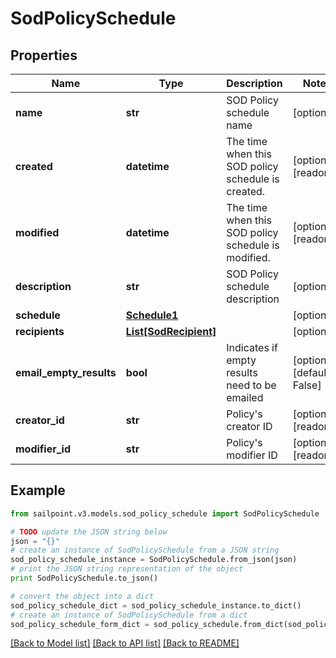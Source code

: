 # SodPolicySchedule


## Properties

Name | Type | Description | Notes
------------ | ------------- | ------------- | -------------
**name** | **str** | SOD Policy schedule name | [optional] 
**created** | **datetime** | The time when this SOD policy schedule is created. | [optional] [readonly] 
**modified** | **datetime** | The time when this SOD policy schedule is modified. | [optional] [readonly] 
**description** | **str** | SOD Policy schedule description | [optional] 
**schedule** | [**Schedule1**](Schedule1.md) |  | [optional] 
**recipients** | [**List[SodRecipient]**](SodRecipient.md) |  | [optional] 
**email_empty_results** | **bool** | Indicates if empty results need to be emailed | [optional] [default to False]
**creator_id** | **str** | Policy&#39;s creator ID | [optional] [readonly] 
**modifier_id** | **str** | Policy&#39;s modifier ID | [optional] [readonly] 

## Example

```python
from sailpoint.v3.models.sod_policy_schedule import SodPolicySchedule

# TODO update the JSON string below
json = "{}"
# create an instance of SodPolicySchedule from a JSON string
sod_policy_schedule_instance = SodPolicySchedule.from_json(json)
# print the JSON string representation of the object
print SodPolicySchedule.to_json()

# convert the object into a dict
sod_policy_schedule_dict = sod_policy_schedule_instance.to_dict()
# create an instance of SodPolicySchedule from a dict
sod_policy_schedule_form_dict = sod_policy_schedule.from_dict(sod_policy_schedule_dict)
```
[[Back to Model list]](../README.md#documentation-for-models) [[Back to API list]](../README.md#documentation-for-api-endpoints) [[Back to README]](../README.md)


